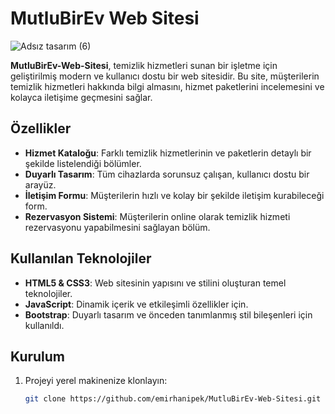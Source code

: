 # MutluBirEv Web Sitesi

![Adsız tasarım (6)](https://github.com/user-attachments/assets/f927db30-c145-4d6f-8a92-92f86ae8d413)

**MutluBirEv-Web-Sitesi**, temizlik hizmetleri sunan bir işletme için geliştirilmiş modern ve kullanıcı dostu bir web sitesidir. Bu site, müşterilerin temizlik hizmetleri hakkında bilgi almasını, hizmet paketlerini incelemesini ve kolayca iletişime geçmesini sağlar.

## Özellikler

- **Hizmet Kataloğu**: Farklı temizlik hizmetlerinin ve paketlerin detaylı bir şekilde listelendiği bölümler.
- **Duyarlı Tasarım**: Tüm cihazlarda sorunsuz çalışan, kullanıcı dostu bir arayüz.
- **İletişim Formu**: Müşterilerin hızlı ve kolay bir şekilde iletişim kurabileceği form.
- **Rezervasyon Sistemi**: Müşterilerin online olarak temizlik hizmeti rezervasyonu yapabilmesini sağlayan bölüm.

## Kullanılan Teknolojiler

- **HTML5 & CSS3**: Web sitesinin yapısını ve stilini oluşturan temel teknolojiler.
- **JavaScript**: Dinamik içerik ve etkileşimli özellikler için.
- **Bootstrap**: Duyarlı tasarım ve önceden tanımlanmış stil bileşenleri için kullanıldı.

## Kurulum

1. Projeyi yerel makinenize klonlayın:
   ```bash
   git clone https://github.com/emirhanipek/MutluBirEv-Web-Sitesi.git
